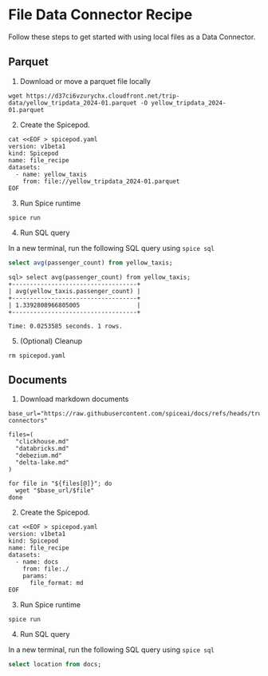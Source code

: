 # File Data Connector Recipe

Follow these steps to get started with using local files as a Data Connector.

## Parquet

1. Download or move a parquet file locally

  ```shell
  wget https://d37ci6vzurychx.cloudfront.net/trip-data/yellow_tripdata_2024-01.parquet -O yellow_tripdata_2024-01.parquet
  ```

2. Create the Spicepod.

  ```shell
  cat <<EOF > spicepod.yaml
  version: v1beta1
  kind: Spicepod
  name: file_recipe
  datasets:
    - name: yellow_taxis
      from: file://yellow_tripdata_2024-01.parquet
  EOF
  ```

3. Run Spice runtime

  ```shell
  spice run
  ```

4. Run SQL query

In a new terminal, run the following SQL query using `spice sql`

```sql
select avg(passenger_count) from yellow_taxis;
```

```output
sql> select avg(passenger_count) from yellow_taxis;
+-----------------------------------+
| avg(yellow_taxis.passenger_count) |
+-----------------------------------+
| 1.3392808966805005                |
+-----------------------------------+

Time: 0.0253585 seconds. 1 rows.
```

5. (Optional) Cleanup

  ```shell
  rm spicepod.yaml
  ```

## Documents

1. Download markdown documents

  ```shell
  base_url="https://raw.githubusercontent.com/spiceai/docs/refs/heads/trunk/spiceaidocs/docs/components/data-connectors"

  files=(
    "clickhouse.md"
    "databricks.md"
    "debezium.md"
    "delta-lake.md"
  )

  for file in "${files[@]}"; do
    wget "$base_url/$file"
  done
  ```

2. Create the Spicepod.

  ```shell
  cat <<EOF > spicepod.yaml
  version: v1beta1
  kind: Spicepod
  name: file_recipe
  datasets:
    - name: docs
      from: file:./
      params:
        file_format: md
  EOF
  ```

3. Run Spice runtime

  ```shell
  spice run
  ```

4. Run SQL query

  In a new terminal, run the following SQL query using `spice sql`

  ```sql
  select location from docs;
  ```
